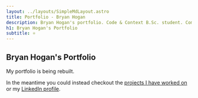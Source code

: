 ```yaml
---
layout: ../layouts/SimpleMdLayout.astro
title: Portfolio - Bryan Hogan
description: Bryan Hogan's portfolio. Code & Context B.Sc. student. Combining development, design and entrepreneurship. Experienced in marketing, management and the web development.
h1: Bryan Hogan's Portfolio
subtitle: ⭐
---
```


## Bryan Hogan's Portfolio

My portfolio is being rebuilt.

In the meantime you could instead checkout the [projects I have worked on](/projects) or my [LinkedIn profile](https://www.linkedin.com/in/bryanhoganme/).
